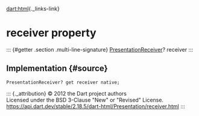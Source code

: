 [dart:html](../../dart-html/dart-html-library){._links-link}

receiver property
=================

::: {#getter .section .multi-line-signature}
[PresentationReceiver](../presentationreceiver-class)? receiver
:::

Implementation {#source}
--------------

``` {.language-dart data-language="dart"}
PresentationReceiver? get receiver native;
```

::: {._attribution}
© 2012 the Dart project authors\
Licensed under the BSD 3-Clause \"New\" or \"Revised\" License.\
<https://api.dart.dev/stable/2.18.5/dart-html/Presentation/receiver.html>
:::
